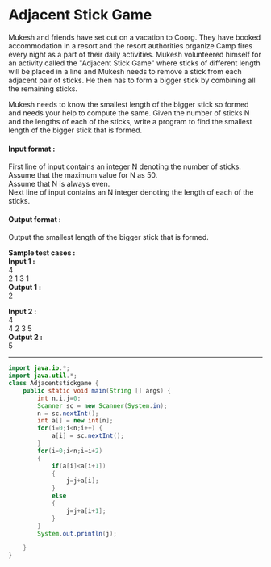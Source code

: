 # Adjacent Stick Game

Mukesh and friends have set out on a vacation to Coorg. They have booked accommodation in a resort and the resort authorities organize Camp fires every night as a part of their daily activities. Mukesh volunteered himself for an activity called the "Adjacent Stick Game" where sticks of different length will be placed in a line and Mukesh needs to remove a stick from each adjacent pair of sticks. He then has to form a bigger stick by combining all the remaining sticks.

Mukesh needs to know the smallest length of the bigger stick so formed and needs your help to compute the same. Given the number of sticks N and the lengths of each of the sticks, write a program to find the smallest length of the bigger stick that is formed.

#### Input format :
First line of input contains an integer N denoting the number of sticks. Assume that the maximum value for N as 50.
<br>
Assume that N is always even.
<br>
Next line of input contains an N integer denoting the length of each of the sticks.

#### Output format :
Output the smallest length of the bigger stick that is formed.

**Sample test cases :<br>
Input 1 :<br>**
4<br>
2 1 3 1<br>
**Output 1 :<br>**
2

**Input 2 :<br>**
4<br>
4 2 3 5<br>
**Output 2 :<br>**
5


-------------------------------------------------------------------------------------------------------------------------------------------------------------------

```java
import java.io.*;
import java.util.*;
class Adjacentstickgame {
	public static void main(String [] args) {
		int n,i,j=0;
		Scanner sc = new Scanner(System.in);
		n = sc.nextInt();
		int a[] = new int[n];
		for(i=0;i<n;i++) {
			a[i] = sc.nextInt();
		}
	    for(i=0;i<n;i=i+2)
	    {
	        if(a[i]<a[i+1])
	        {
	            j=j+a[i];
	        }
	        else
	        {
	            j=j+a[i+1];
	        }
	    }
	    System.out.println(j);

	}
}

```
